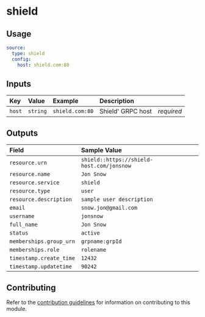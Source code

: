 # shield

## Usage

```yaml
source:
  type: shield
  config:
    host: shield.com:80
```

## Inputs

| Key | Value | Example | Description |    |
| :-- | :---- | :------ | :---------- | :- |
| `host` | `string` | `shield.com:80` | Shield' GRPC host | *required* |

## Outputs

| Field                   | Sample Value                              |
|:------------------------|:------------------------------------------|
| `resource.urn`          | `shield::https://shield-host.com/jonsnow` |
| `resource.name`         | `Jon Snow`                                |
| `resource.service`      | `shield`                                  |
| `resource.type`         | `user`                                    |
| `resource.description`  | `sample user description`                 |
| `email`                 | `snow.jon@gmail.com`                      |
| `username`              | `jonsnow`                                 |
| `full_name`             | `Jon Snow`                                |
| `status`                | `active`                                  |
| `memberships.group_urn` | `grpname:grpId`                           |
| `memberships.role`      | `rolename`                                |
| `timestamp.create_time` | `12432`                                   |
| `timestamp.updatetime`  | `90242`                                   |

## Contributing

Refer to the [contribution guidelines](../../../docs/contribute/guide.md#adding-a-new-extractor) for information on contributing to this module.
